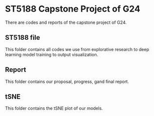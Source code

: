 # ST5188 Capstone Project of G24

There are codes and reports of the capstone project of G24.
## ST5188 file 
This folder contains all codes we use from explorative research to deep learning model training to output visualization. 

## Report
This folder contains our proposal, progress, gand final report.

## tSNE
This folder contains the tSNE plot of our models.
